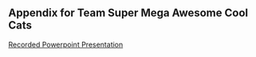 ## Appendix for Team Super Mega Awesome Cool Cats


[Recorded Powerpoint Presentation](https://www.youtube.com/watch?v=JyQmTxzTNA4)
